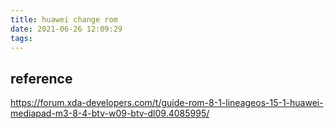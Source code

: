 ```yaml
---
title: huawei change rom
date: 2021-06-26 12:09:29
tags:
---
```


## reference

https://forum.xda-developers.com/t/guide-rom-8-1-lineageos-15-1-huawei-mediapad-m3-8-4-btv-w09-btv-dl09.4085995/
